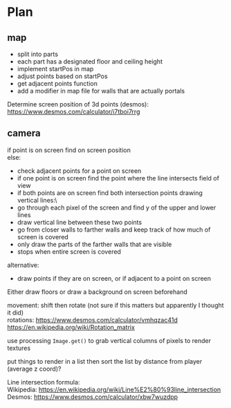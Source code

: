 # Plan
## map
- split into parts
- each part has a designated floor and ceiling height
- implement startPos in map
- adjust points based on startPos
- get adjacent points function
- add a modifier in map file for walls that are actually portals

Determine screen position of 3d points (desmos):\
https://www.desmos.com/calculator/i7tboi7rrg

## camera
if point is on screen find on screen position\
else:
- check adjacent points for a point on screen
- if one point is on screen find the point where the line intersects field of view
- if both points are on screen find both intersection points
drawing vertical lines:\
- go through each pixel of the screen and find y of the upper and lower lines
- draw vertical line between these two points
- go from closer walls to farther walls and keep track of how much of screen is covered
- only draw the parts of the farther walls that are visible
- stops when entire screen is covered

alternative:
- draw points if they are on screen, or if adjacent to a point on screen

Either draw floors or draw a background on screen beforehand

movement: shift then rotate (not sure if this matters but apparently I thought it did)\
rotations: https://www.desmos.com/calculator/vmhqzac41d \
https://en.wikipedia.org/wiki/Rotation_matrix

use processing `Image.get()` to grab vertical columns of pixels to render textures

put things to render in a list then sort the list by distance from player (average z coord)?

Line intersection formula:\
Wikipedia: https://en.wikipedia.org/wiki/Line%E2%80%93line_intersection \
Desmos: https://www.desmos.com/calculator/xbw7wuzdpp
